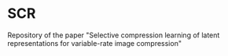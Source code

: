 # SCR
Repository of the paper "Selective compression learning of latent representations for variable-rate image compression"
